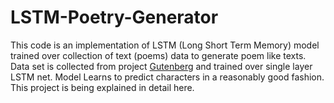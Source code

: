 # LSTM-Poetry-Generator
This code is an implementation of LSTM (Long Short Term Memory) model trained over collection of text (poems) data to generate poem like texts. Data set is collected from project [Gutenberg](https://www.gutenberg.org/) and trained over single layer LSTM net. Model Learns to predict characters in a reasonably good fashion. This project is being explained in detail here.
